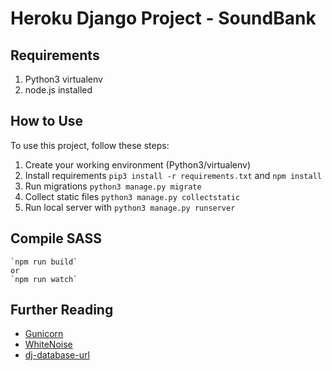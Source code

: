 # Heroku Django Project - SoundBank

## Requirements

1. Python3 virtualenv
2. node.js installed

## How to Use

To use this project, follow these steps:

1. Create your working environment (Python3/virtualenv)
2. Install requirements `pip3 install -r requirements.txt` and `npm install`
3. Run migrations `python3 manage.py migrate`
3. Collect static files `python3 manage.py collectstatic`
4. Run local server with `python3 manage.py runserver`

## Compile SASS

	`npm run build`
	or
	`npm run watch`

## Further Reading

- [Gunicorn](https://warehouse.python.org/project/gunicorn/)
- [WhiteNoise](https://warehouse.python.org/project/whitenoise/)
- [dj-database-url](https://warehouse.python.org/project/dj-database-url/)
